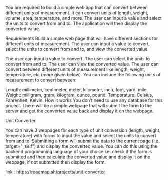 You are required to build a simple web app that can convert between different units of measurement. It can convert units of length, weight, volume, area, temperature, and more. The user can input a value and select the units to convert from and to. The application will then display the converted value.

Requirements
Build a simple web page that will have different sections for different units of measurement. The user can input a value to convert, select the units to convert from and to, and view the converted value.

The user can input a value to convert.
The user can select the units to convert from and to.
The user can view the converted value.
The user can convert between different units of measurement like length, weight, temperature, etc (more given below).
You can include the following units of measurement to convert between:

Length: millimeter, centimeter, meter, kilometer, inch, foot, yard, mile.
Weight: milligram, gram, kilogram, ounce, pound.
Temperature: Celsius, Fahrenheit, Kelvin.
How it works
You don’t need to use any database for this project. There will be a simple webpage that will submit the form to the server and get the converted value back and display it on the webpage.

Unit Converter

You can have 3 webpages for each type of unit conversion (length, weight, temperature) with forms to input the value and select the units to convert from and to. Submitting a form will submit the data to the current page (i.e. target="_self") and display the converted value. You can do this using the backend programming language of your choice i.e. check if the form is submitted and then calculate the converted value and display it on the webpage, if not submitted then display the form.

link : https://roadmap.sh/projects/unit-converter
